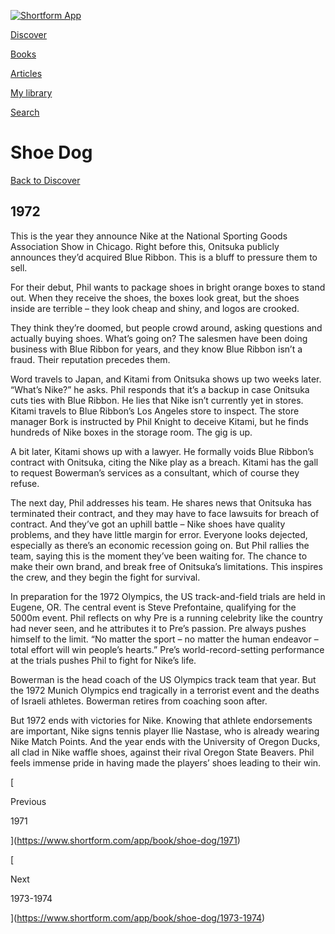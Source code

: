 [![Shortform App](https://www.shortform.com/img/logo-dark.70c1b072.svg)](https://www.shortform.com/app)

[Discover](https://www.shortform.com/app)

[Books](https://www.shortform.com/app/books)

[Articles](https://www.shortform.com/app/articles)

[My library](https://www.shortform.com/app/library)

[Search](https://www.shortform.com/app/search)

# Shoe Dog

[Back to Discover](https://www.shortform.com/app)

## 1972

This is the year they announce Nike at the National Sporting Goods Association Show in Chicago. Right before this, Onitsuka publicly announces they’d acquired Blue Ribbon. This is a bluff to pressure them to sell.

For their debut, Phil wants to package shoes in bright orange boxes to stand out. When they receive the shoes, the boxes look great, but the shoes inside are terrible – they look cheap and shiny, and logos are crooked.

They think they’re doomed, but people crowd around, asking questions and actually buying shoes. What’s going on? The salesmen have been doing business with Blue Ribbon for years, and they know Blue Ribbon isn’t a fraud. Their reputation precedes them.

Word travels to Japan, and Kitami from Onitsuka shows up two weeks later. “What’s Nike?” he asks. Phil responds that it’s a backup in case Onitsuka cuts ties with Blue Ribbon. He lies that Nike isn’t currently yet in stores. Kitami travels to Blue Ribbon’s Los Angeles store to inspect. The store manager Bork is instructed by Phil Knight to deceive Kitami, but he finds hundreds of Nike boxes in the storage room. The gig is up.

A bit later, Kitami shows up with a lawyer. He formally voids Blue Ribbon’s contract with Onitsuka, citing the Nike play as a breach. Kitami has the gall to request Bowerman’s services as a consultant, which of course they refuse.

The next day, Phil addresses his team. He shares news that Onitsuka has terminated their contract, and they may have to face lawsuits for breach of contract. And they’ve got an uphill battle – Nike shoes have quality problems, and they have little margin for error. Everyone looks dejected, especially as there’s an economic recession going on. But Phil rallies the team, saying this is the moment they’ve been waiting for. The chance to make their own brand, and break free of Onitsuka’s limitations. This inspires the crew, and they begin the fight for survival.

In preparation for the 1972 Olympics, the US track-and-field trials are held in Eugene, OR. The central event is Steve Prefontaine, qualifying for the 5000m event. Phil reflects on why Pre is a running celebrity like the country had never seen, and he attributes it to Pre’s passion. Pre always pushes himself to the limit. “No matter the sport – no matter the human endeavor – total effort will win people’s hearts.” Pre’s world-record-setting performance at the trials pushes Phil to fight for Nike’s life.

Bowerman is the head coach of the US Olympics track team that year. But the 1972 Munich Olympics end tragically in a terrorist event and the deaths of Israeli athletes. Bowerman retires from coaching soon after.

But 1972 ends with victories for Nike. Knowing that athlete endorsements are important, Nike signs tennis player Ilie Nastase, who is already wearing Nike Match Points. And the year ends with the University of Oregon Ducks, all clad in Nike waffle shoes, against their rival Oregon State Beavers. Phil feels immense pride in having made the players’ shoes leading to their win.

[

Previous

1971

](https://www.shortform.com/app/book/shoe-dog/1971)

[

Next

1973-1974

](https://www.shortform.com/app/book/shoe-dog/1973-1974)
